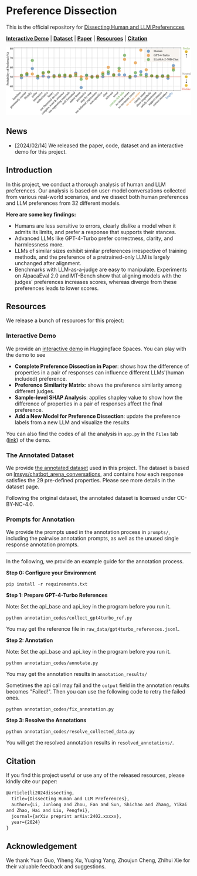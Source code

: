 # Preference Dissection

This is the official repository for [Dissecting Human and LLM Preferencces](https://huggingface.co/papers/2402.xxxxx)

[**Interactive Demo**](https://huggingface.co/spaces/GAIR/Preference-Dissection-Visualization) |
[**Dataset**](https://huggingface.co/datasets/GAIR/preference-dissection) | 
[**Paper**](https://huggingface.co/papers/2402.xxxxx) | 
[**Resources**](https://github.com/GAIR-NLP/Preference-Dissection?tab=readme-ov-file#resources) |
[**Citation**](https://github.com/GAIR-NLP/Preference-Dissection?tab=readme-ov-file#citation) 

[//]: # ([**Limitations**]&#40;https://github.com/GAIR-NLP/Preference-Dissection?tab=readme-ov-file#limitations&#41; |)
[//]: # (|[**Featured By AK**]&#40;https://twitter.com/_akhaliq/status/1740571256234057798&#41; )

![](./assets/main_vis.PNG)

## News

[//]: # (- [2024/01/06] We released the commercial-use version of MathPile, namely [MathPile_Commercial]&#40;https://huggingface.co/datasets/GAIR/MathPile_Commercial&#41;.)
[//]: # (- [2024/01/06] We released a new version &#40;`v0.2`, a cleaner version&#41; of MathPile. See our [HF dataset homepage]&#40;https://huggingface.co/datasets/GAIR/MathPile&#41; for more details.)
[//]: # (- [2023/12/30] MathPile was featured on the Hugging Face Datasets trending list. [[snapshot]]&#40;./static/images/hf-dataset-trending.png&#41;)
[//]: # (- [2023/12/29] We released the [MathPile]&#40;https://huggingface.co/datasets/GAIR/MathPile&#41;, a 9.5B high-quality and diverse math-centric pre-training corpus.)
- [2024/02/14] We released the paper, code, dataset and an interactive demo for this project.


## Introduction

In this project, we conduct a thorough analysis of human and LLM preferences. Our analysis is based on user-model conversations collected from various real-world scenarios, and we dissect both human preferences and LLM preferences from 32 different models. 

**Here are some key findings:**

- Humans are less sensitive to errors, clearly dislike a model when it admits its limits, and prefer a response that supports their stances.
- Advanced LLMs like GPT-4-Turbo prefer correctness, clarity, and harmlessness more.
- LLMs of similar sizes exhibit similar preferences irrespective of training methods, and the preference of a pretrained-only LLM is largely unchanged after alignment.
- Benchmarks with LLM-as-a-judge are easy to manipulate. Experiments on AlpacaEval 2.0 and MT-Bench show that aligning models with the judges' preferences increases scores, whereas diverge from these preferences leads to lower scores.


## Resources

We release a bunch of resources for this project:

### Interactive Demo
We provide an [interactive demo](https://huggingface.co/spaces/GAIR/Preference-Dissection-Visualization) in Huggingface Spaces. You can play with the demo to see 
- **Complete Preference Dissection in Paper**: shows how the difference of properties in a pair of responses can influence different LLMs'(human included) preference.
- **Preference Similarity Matrix**: shows the preference similarity among different judges.
- **Sample-level SHAP Analysis**: applies shapley value to show how the difference of properties in a pair of responses affect the final preference.
- **Add a New Model for Preference Dissection**: update the preference labels from a new LLM and visualize the results

You can also find the codes of all the analysis in `app.py` in the `Files` tab ([link](https://huggingface.co/spaces/GAIR/Preference-Dissection-Visualization/tree/main)) of the demo.


### The Annotated Dataset
We provide [the annotated dataset](https://huggingface.co/datasets/GAIR/preference-dissection) used in this project. The dataset is based on [lmsys/chatbot_arena_conversations](https://huggingface.co/datasets/lmsys/chatbot_arena_conversations), and contains how each response satisfies the 29 pre-defined properties. Please see more details in the dataset page.

Following the original dataset, the annotated dataset is licensed under CC-BY-NC-4.0.

### Prompts for Annotation
We provide the prompts used in the annotation process in `prompts/`, including the pairwise annotation prompts, as well as the unused single response annotation prompts.

---

In the following, we provide an example guide for the annotation process.

**Step 0: Configure your Environment**
```angular2html
pip install -r requirements.txt
```

**Step 1: Prepare GPT-4-Turbo References**

Note: Set the api_base and api_key in the program before you run it.
```angular2html
python annotation_codes/collect_gpt4turbo_ref.py
```
You may get the reference file in `raw_data/gpt4turbo_references.jsonl`.

**Step 2: Annotation**

Note: Set the api_base and api_key in the program before you run it.
```angular2html
python annotation_codes/annotate.py
```
You may get the annotation results in `annotation_results/`

Sometimes the api call may fail and the `output` field in the annotation results becomes "Failed!". Then you can use the following code to retry the failed ones.
```angular2html
python annotation_codes/fix_annotation.py
```

**Step 3: Resolve the Annotations**
```angular2html
python annotation_codes/resolve_collected_data.py
```
You will get the resolved annotation results in `resolved_annotations/`.


## Citation

If you find this project useful or use any of the released resources, please kindly cite our paper:

```
@article{li2024dissecting,
  title={Dissecting Human and LLM Preferences},
  author={Li, Junlong and Zhou, Fan and Sun, Shichao and Zhang, Yikai and Zhao, Hai and Liu, Pengfei},
  journal={arXiv preprint arXiv:2402.xxxxx},
  year={2024}
}
```

## Acknowledgement
We thank Yuan Guo, Yiheng Xu, Yuqing Yang, Zhoujun Cheng, Zhihui Xie for their valuable feedback and suggestions.





